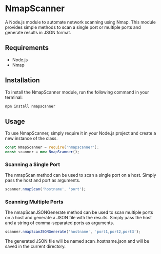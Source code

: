 # NmapScanner

A Node.js module to automate network scanning using Nmap. This module provides simple methods to scan a single port or multiple ports and generate results in JSON format.

## Requirements
* Node.js
* Nmap

## Installation
To install the NmapScanner module, run the following command in your terminal:

```js
npm install nmapscanner
```

## Usage
To use NmapScanner, simply require it in your Node.js project and create a new instance of the class.

```js
const NmapScanner = require('nmapscanner');
const scanner = new NmapScanner();
```

### Scanning a Single Port
The nmapScan method can be used to scan a single port on a host. Simply pass the host and port as arguments.
```js
scanner.nmapScan('hostname', 'port');
```

### Scanning Multiple Ports
The nmapScanJSONGenerate method can be used to scan multiple ports on a host and generate a JSON file with the results. Simply pass the host and a string of comma-separated ports as arguments.

```js
scanner.nmapScanJSONGenerate('hostname', 'port1,port2,port3');
```

The generated JSON file will be named scan_hostname.json and will be saved in the current directory.